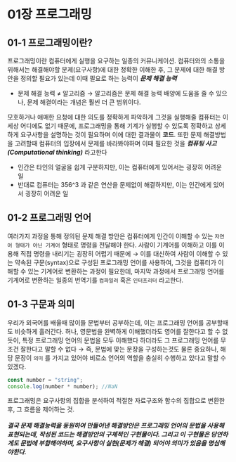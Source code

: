 # 01장 프로그래밍

## 01-1 프로그래밍이란?

프로그래밍이란 컴퓨터에게 실행을 요구하는 일종의 커뮤니케이션. 컴퓨터와의 소통을 위해서는 해결해야할 문제(요구사항)에 대한 정확한 이해한 후, 그 문제에 대한 해결 방안을 정의할 필요가 있는데 이때 필요로 하는 능력이 ***문제 해결 능력*** 

- 문제 해결 능력 ≠ 알고리즘 → 알고리즘은 문제 해결 능력 배양에 도움을 줄 수 있으나, 문제 해결이라는 개념은 훨씬 더 큰 범위이다.

모호하거나 애매한 요청에 대한 의도를 정확하게 파악하게 그것을 실행해줄 컴퓨터는 이 세상 어디에도 없기 때문에, 프로그래밍을 통해 기계가 실행할 수 있도록 정확하고 상세하게 요구사항을 설명하는 것이 필요하며 이에 대한 결과물이 **코드**. 또한 문제 해결방법을 고려할때 컴퓨터의 입장에서 문제를 바라봐야하며 이때 필요한 것을 ***컴퓨팅 사고 (Computational thinking)*** 라고한다

- 인간은 타인의 얼굴을 쉽게 구분하지만, 이는 컴퓨터에게 있어서는 굉장히 어려운 일
- 반대로 컴퓨터는 356^3 과 같은 연산을 문제없이 해결하지만, 이는 인간에게 있어서 굉장히 어려운 일

## 01-2 프로그래밍 언어

여러가지 과정을 통해 정의된 문제 해결 방안은 컴퓨터에게 인간이 이해할 수 있는 `자연어 형태가 아닌 기계어` 형태로 명령을 전달해야 한다. 사람이 기계어를 이해하고 이를 이용해 직접 명령을 내리기는 굉장히 어렵기 때문에 → 이를 대신하여 사람이 이해할 수 있는 약속된 구문(syntax)으로 구성된 프로그래밍 언어를 사용하여, 그것을 컴퓨터가 이해할 수 있는 기계어로 변환하는 과정이 필요한데, 마지막 과정에서 프로그래밍 언어를 기계어로  변환하는 일종의 번역기를 `컴파일러` 혹은 `인터프리터` 라고한다.

## 01-3 구문과 의미

우리가 외국어를 배울때 많이들 문법부터 공부하는데, 이는 프로그래밍 언어를 공부할때도 비슷하게 흘러간다. 허나, 영문법을 완벽하게 이해했더라도 영어를 잘한다고 할 수 없듯이, 특정 프로그래밍 언어의 문법을 모두 이해했다 하더라도 그 프로그래밍 언어를 무조건 잘한다고 말할 수 없다 → 즉, 문법에 맞는 문장을 구성하는것도 물론 중요하나, 해당 문장이 `의미` 를 가지고 있어야 비로소 언어의 역할을 충실히 수행하고 있다고 말할 수 있겠다.

```jsx
const number = "string";
console.log(number * number); //NaN
```
프로그래밍은 요구사항의 집합을 분석하여 적절한 자료구조와 함수의 집합으로 변환한 후, 그 흐름을 제어하는 것. <br><br>
***결국 문제 해결능력을 동원하여 만들어낸 해결방안은 프로그래밍 언어의 문법을 사용해 표현되는데, 작성된 코드는 해결방안의 구체적인 구현물이다. 그리고 이 구현물은 당연하게도 문법에 부합해야하며, 요구사항이 실현(문제가 해결) 되어야 의미가 있음을 명심해야한다.***

